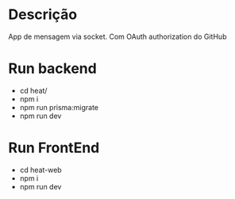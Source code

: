 # Descrição
App de mensagem via socket. 
Com OAuth authorization do GitHub

# Run backend 
- cd heat/
- npm i
- npm run prisma:migrate
- npm run dev

# Run FrontEnd
- cd heat-web
- npm i
- npm run dev

